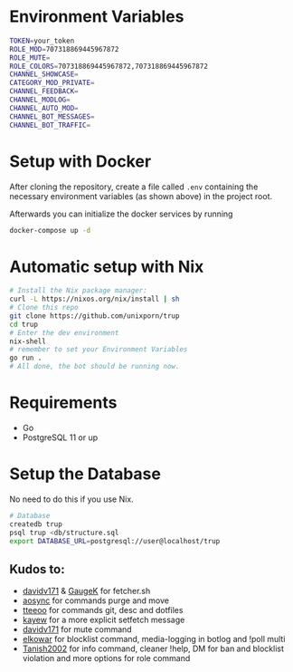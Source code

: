 # Environment Variables

```sh
TOKEN=your_token
ROLE_MOD=707318869445967872
ROLE_MUTE=
ROLE_COLORS=707318869445967872,707318869445967872
CHANNEL_SHOWCASE=
CATEGORY_MOD_PRIVATE=
CHANNEL_FEEDBACK=
CHANNEL_MODLOG=
CHANNEL_AUTO_MOD=
CHANNEL_BOT_MESSAGES=
CHANNEL_BOT_TRAFFIC=
```

# Setup with Docker

After cloning the repository, create a file called `.env` 
containing the necessary environment variables (as shown above) in the project root.

Afterwards you can initialize the docker services by running
```sh
docker-compose up -d
```

# Automatic setup with Nix

```sh
# Install the Nix package manager:
curl -L https://nixos.org/nix/install | sh
# Clone this repo
git clone https://github.com/unixporn/trup
cd trup
# Enter the dev environment
nix-shell
# remember to set your Environment Variables
go run .
# All done, the bot should be running now.
```

# Requirements

- Go
- PostgreSQL 11 or up

# Setup the Database

No need to do this if you use Nix.

```sh
# Database
createdb trup
psql trup <db/structure.sql
export DATABASE_URL=postgresql://user@localhost/trup
```

## Kudos to:
- [davidv171](https://github.com/davidv171) & [GaugeK](https://github.com/6gk) for fetcher.sh
- [aosync](https://github.com/aosync) for commands purge and move
- [tteeoo](https://github.com/tteeoo) for commands git, desc and dotfiles
- [kayew](https://github.com/kayew) for a more explicit setfetch message
- [davidv171](https://github.com/davidv171) for mute command
- [elkowar](https://github.com/elkowar) for blocklist command, media-logging in botlog and !poll multi
- [Tanish2002](https://github.com/Tanish2002) for info command, cleaner !help, DM for ban and blocklist violation and more options for role command
